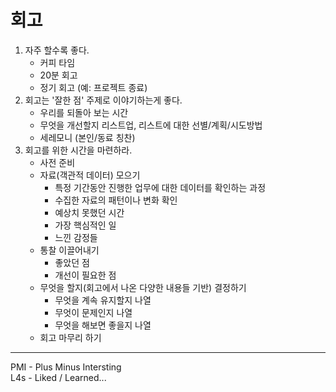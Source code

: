 # 회고

1. 자주 할수록 좋다.
   - 커피 타임
   - 20분 회고
   - 정기 회고 (예: 프로젝트 종료)
2. 회고는 '잘한 점' 주제로 이야기하는게 좋다.
   - 우리를 되돌아 보는 시간
   - 무엇을 개선할지 리스트업, 리스트에 대한 선별/계획/시도방법
   - 세레모니 (본인/동료 칭찬)
3. 회고를 위한 시간을 마련하라.
   - 사전 준비
   - 자료(객관적 데이터) 모으기
     - 특정 기간동안 진행한 업무에 대한 데이터를 확인하는 과정
     - 수집한 자료의 패턴이나 변화 확인
     - 예상치 못했던 시간
     - 가장 핵심적인 일
     - 느낀 감정들
   - 통찰 이끌어내기
     - 좋았던 점
     - 개선이 필요한 점
   - 무엇을 할지(회고에서 나온 다양한 내용들 기반) 결정하기
     - 무엇을 계속 유지할지 나열
     - 무엇이 문제인지 나열
     - 무엇을 해보면 좋을지 나열
   - 회고 마무리 하기

---

PMI - Plus Minus Intersting  
L4s - Liked / Learned...
